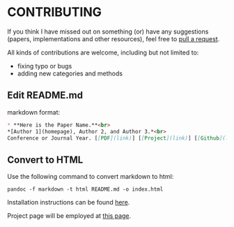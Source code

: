 # CONTRIBUTING

If you think I have missed out on something (or) have any suggestions (papers, implementations and other resources), feel free to [pull a request](https://github.com/weihaox/awesome-3D-aware-synthesis/pulls). 

All kinds of contributions are welcome, including but not limited to:

- fixing typo or bugs
- adding new categories and methods


## Edit README.md

markdown format:
``` markdown
* **Here is the Paper Name.**<br>
*[Author 1](homepage), Author 2, and Author 3.*<br>
Conference or Journal Year. [[PDF](link)] [[Project](link)] [[Github](link)] [[Video](link)] [[Data](link)]
```

## Convert to HTML

Use the following command to convert markdown to html:

```shell
pandoc -f markdown -t html README.md -o index.html
```
Installation instructions can be found [here](https://pandoc.org/installing.html).

Project page will be employed at [this page](https://weihaox.github.io/awesome-3D-aware-synthesis/).     
